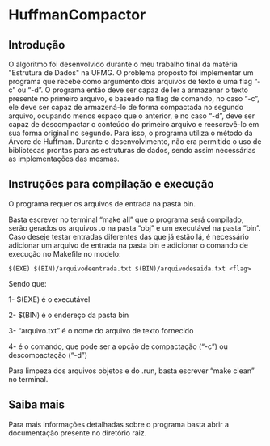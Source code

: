 # HuffmanCompactor

## Introdução

O algoritmo foi desenvolvido durante o meu trabalho final da matéria "Estrutura de Dados" na UFMG. O problema proposto foi implementar um programa que recebe como argumento dois arquivos de texto e uma flag “-c” ou “-d”. O programa então deve ser capaz de ler a armazenar o texto presente no primeiro arquivo, e baseado na flag de comando, no caso “-c”, ele deve ser capaz de armazená-lo de forma compactada no segundo arquivo, ocupando menos espaço que o anterior, e no caso “-d”, deve ser capaz de descompactar o conteúdo do primeiro arquivo e reescrevê-lo em sua forma original no segundo. Para isso, o programa utiliza o método da Árvore de Huffman. Durante o desenvolvimento, não era permitido o uso de bibliotecas prontas para as estruturas de dados, sendo assim necessárias as implementações das mesmas.

## Instruções para compilação e execução

O programa requer os arquivos de entrada na pasta bin.

Basta escrever no terminal “make all” que o programa será compilado, serão gerados os arquivos .o na pasta “obj” e um executável na pasta “bin”. Caso deseje testar entradas diferentes das que já estão lá, é necessário adicionar um arquivo de entrada na pasta bin e adicionar o comando de execução no Makefile no modelo:

    $(EXE) $(BIN)/arquivodeentrada.txt $(BIN)/arquivodesaida.txt <flag>

Sendo que:

1- $(EXE) é o executável

2- $(BIN) é o endereço da pasta bin

3- “arquivo.txt” é o nome do arquivo de texto fornecido

4- <flag> é o comando, que pode ser a opção de compactação (“-c”) ou descompactação (“-d”)

Para limpeza dos arquivos objetos e do .run, basta escrever “make clean” no terminal.

## Saiba mais

Para mais informações detalhadas sobre o programa basta abrir a documentação presente no diretório raiz.
